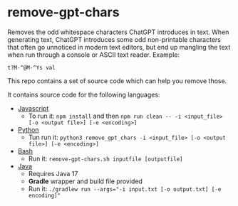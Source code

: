 # remove-gpt-chars
Removes the odd whitespace characters ChatGPT introduces in text.
When generating text, ChatGPT introduces some odd non-printable characters that often go unnoticed in modern text editors, but end up mangling the text when run through a console or ASCII text reader.
Example:

```
t?M-^@M-^Ys val
```

This repo contains a set of source code which can help you remove those.

It contains source code for the following languages:

* [Javascript](remove-gpt-chars.js)
    * To run it: `npm install` and then `npm run clean -- -i <input_file> [-o <output file>] [-e <encoding>]`
* [Python](remove-gpt-chars.py)
    * Tun run it: `python3 remove_gpt_chars -i <input_file> [-o <output file>] [-e <encoding>]`
* [Bash](remove-gpt-chars.sh)
    * Run it: `remove-gpt-chars.sh inputfile [outputfile]`
* [Java](RemoveGptChars.java)
    * Requires Java 17
    * **Gradle** wrapper and build file provided
    * Run it: `./gradlew run --args="-i input.txt [-o output.txt] [-e encoding]"`
